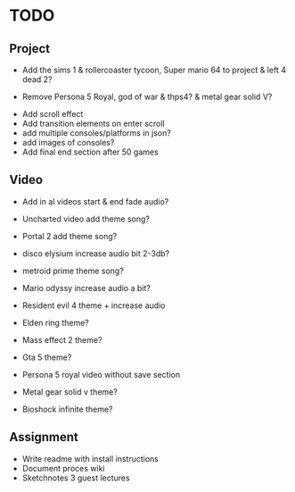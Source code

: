 # TODO

## Project

+ Add the sims 1 & rollercoaster tycoon, Super mario 64 to project & left 4 dead 2?
- Remove Persona 5 Royal, god of war & thps4? & metal gear solid V?

+ Add scroll effect
+ Add transition elements on enter scroll
+ add multiple consoles/platforms in json?
+ add images of consoles?
+ Add final end section after 50 games

## Video

- Add in al videos start & end fade audio?

- Uncharted video add theme song?
- Portal 2 add theme song?
- disco elysium increase audio bit 2-3db?
- metroid prime theme song?
- Mario odyssy increase audio a bit?
- Resident evil 4 theme + increase audio
- Elden ring theme?
- Mass effect 2 theme?
- Gta 5 theme?
- Persona 5 royal video without save section
- Metal gear solid v theme?
- Bioshock infinite theme?

## Assignment

+ Write readme with install instructions
+ Document proces wiki
+ Sketchnotes 3 guest lectures
